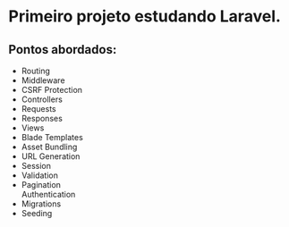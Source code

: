 # Primeiro projeto estudando Laravel.
 
## Pontos abordados:
<ul>
    <li>Routing</li>
    <li>Middleware</li>
    <li>CSRF Protection</li>
    <li>Controllers</li>
    <li>Requests</li>
    <li>Responses</li>
    <li>Views</li>
    <li>Blade Templates</li>
    <li>Asset Bundling</li>
    <li>URL Generation</li>
    <li>Session</li>
    <li>Validation</li>
    <li>Pagination</li>Authentication
    <li>Migrations</li>
    <li>Seeding</li>
</ul>

